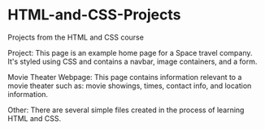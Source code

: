 # HTML-and-CSS-Projects
Projects from the HTML and CSS course

Project:
This page is an example home page for a Space travel company. It's styled using CSS and contains a navbar,
image containers, and a form.

Movie Theater Webpage:
This page contains information relevant to a movie theater such as: movie showings, times, contact info, and location information.

Other:
There are several simple files created in the process of learning HTML and CSS.
